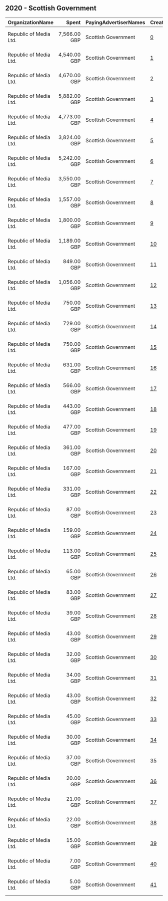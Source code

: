 ## 2020 - Scottish Government 
|OrganizationName|Spent|PayingAdvertiserNames|CreativeUrls|Impressions|Genders|AgeBrackets|CountryCodes|BillingAddresses|CandidateBallotInformation|
|:---|---:|:---|:---|---:|:---|:---|:---|:---|:---|
|Republic of Media Ltd.|7,566.00 GBP|Scottish Government|[0](https://www.snap.com/political-ads/asset/717f834db993861f7a5299ca29ae966aea5b61bd2eee25d430922054b29c65b3?mediaType=mp4)|7,293,620||16-25|united kingdom|"4th Floor, Nova House,Edinburgh,EH3 9QQ,GB"||
|Republic of Media Ltd.|4,540.00 GBP|Scottish Government|[1](https://www.snap.com/political-ads/asset/788b8c2aa5259bc3873428bedb41935c3de19669416a3a17de2af865a910f33c?mediaType=mp4)|2,837,201||16-24|united kingdom|"4th Floor, Nova House,Edinburgh,EH3 9QQ,GB"||
|Republic of Media Ltd.|4,670.00 GBP|Scottish Government|[2](https://www.snap.com/political-ads/asset/4ecb92db8c069319cdf82dc844242f96f808ed69d39cc9c1d004c5743450a9b5?mediaType=mp4)|2,790,486||17-|united kingdom|"4th Floor, Nova House,Edinburgh,EH3 9QQ,GB"||
|Republic of Media Ltd.|5,882.00 GBP|Scottish Government|[3](https://www.snap.com/political-ads/asset/d5605f50bacf19634abab7db7edae41c8d8d37debd3a829dd69fddc67a8fc561?mediaType=mp4)|2,489,092||17-|united kingdom|"4th Floor, Nova House,Edinburgh,EH3 9QQ,GB"||
|Republic of Media Ltd.|4,773.00 GBP|Scottish Government|[4](https://www.snap.com/political-ads/asset/e51ab59fe72aef1a000736eefebaaae60df10923794313a0b3c739c12686a1f1?mediaType=mp4)|2,395,115||18-40|united kingdom|"4th Floor, Nova House,Edinburgh,EH3 9QQ,GB"||
|Republic of Media Ltd.|3,824.00 GBP|Scottish Government|[5](https://www.snap.com/political-ads/asset/df521e601a89fdf7d69bf09ab61090dc22300a474f4aad8136ddf9f6827d036b?mediaType=mp4)|1,893,734||17-|united kingdom|"4th Floor, Nova House,Edinburgh,EH3 9QQ,GB"||
|Republic of Media Ltd.|5,242.00 GBP|Scottish Government|[6](https://www.snap.com/political-ads/asset/173304dee2813e8ea783a7d8f86d8897eddbe27012c326186f4c327f2e2b90a0?mediaType=mp4)|1,726,298||17-|united kingdom|"4th Floor, Nova House,Edinburgh,EH3 9QQ,GB"||
|Republic of Media Ltd.|3,550.00 GBP|Scottish Government|[7](https://www.snap.com/political-ads/asset/fd81256c63817f405b3b7c91092c00e5de1891c7359849c074cbfaf1bff2c4c1?mediaType=mp4)|1,575,699||17-|united kingdom|"4th Floor, Nova House,Edinburgh,EH3 9QQ,GB"||
|Republic of Media Ltd.|1,557.00 GBP|Scottish Government|[8](https://www.snap.com/political-ads/asset/717f834db993861f7a5299ca29ae966aea5b61bd2eee25d430922054b29c65b3?mediaType=mp4)|1,285,782||16-25|united kingdom|"4th Floor, Nova House,Edinburgh,EH3 9QQ,GB"||
|Republic of Media Ltd.|1,800.00 GBP|Scottish Government|[9](https://www.snap.com/political-ads/asset/75fdef7aba2a3c75a094597a889c7f8a79c70daa223fcf8384254b53bc7af004?mediaType=jpg)|1,001,264||18-24|united kingdom|"4th Floor, Nova House,Edinburgh,EH3 9QQ,GB"||
|Republic of Media Ltd.|1,189.00 GBP|Scottish Government|[10](https://www.snap.com/political-ads/asset/4bf1e82650d01bd2857ed1ffcddc99d31cb49b1bfba407c3d939b0c100636b39?mediaType=mp4)|660,156||16-24|united kingdom|"4th Floor, Nova House,Edinburgh,EH3 9QQ,GB"||
|Republic of Media Ltd.|849.00 GBP|Scottish Government|[11](https://www.snap.com/political-ads/asset/1872e69bc5dbb97d3895fd54d6cbdb7168763e358da18af5028ccf8babf1eef8?mediaType=mp4)|562,400||16-24|united kingdom|"4th Floor, Nova House,Edinburgh,EH3 9QQ,GB"||
|Republic of Media Ltd.|1,056.00 GBP|Scottish Government|[12](https://www.snap.com/political-ads/asset/6395224f5353c87b9dd6369e253ba43841286d3701e2d4a54f15910d321ed65f?mediaType=mp4)|533,653||18-40|united kingdom|"4th Floor, Nova House,Edinburgh,EH3 9QQ,GB"||
|Republic of Media Ltd.|750.00 GBP|Scottish Government|[13](https://www.snap.com/political-ads/asset/4262635947e43de9a20ffb7ef361f0435d66e5eed05a2552a8b79c5823cb4c6e?mediaType=mp4)|465,971|MALE|20-25|united kingdom|"4th Floor, Nova House,Edinburgh,EH3 9QQ,GB"||
|Republic of Media Ltd.|729.00 GBP|Scottish Government|[14](https://www.snap.com/political-ads/asset/887bfb4d07e6fd6e3823afd8cabcb34a9170e624faed280ac5f74a4644f8178b?mediaType=jpg)|388,501||16-24|united kingdom|"4th Floor, Nova House,Edinburgh,EH3 9QQ,GB"||
|Republic of Media Ltd.|750.00 GBP|Scottish Government|[15](https://www.snap.com/political-ads/asset/0966caef4542094b5087b98afb2d6bae36593158ffbe1897e8aec42bcd320a96?mediaType=mp4)|359,129|MALE|20-25|united kingdom|"4th Floor, Nova House,Edinburgh,EH3 9QQ,GB"||
|Republic of Media Ltd.|631.00 GBP|Scottish Government|[16](https://www.snap.com/political-ads/asset/d571c78de98a7239827c65b28cd3906488fc7dc1e64def96130cdb66d9a8eca0?mediaType=mp4)|330,055||16-24|united kingdom|"4th Floor, Nova House,Edinburgh,EH3 9QQ,GB"||
|Republic of Media Ltd.|566.00 GBP|Scottish Government|[17](https://www.snap.com/political-ads/asset/310399d0400ba05f43d6350cb99d821e4d490597f875c3d1211be21031ce89bb?mediaType=jpg)|320,950||16-24|united kingdom|"4th Floor, Nova House,Edinburgh,EH3 9QQ,GB"||
|Republic of Media Ltd.|443.00 GBP|Scottish Government|[18](https://www.snap.com/political-ads/asset/a9a605b77715c86c53ec00f6fb5b9d6e879b9f941f3dcc55c839ebcfcbd83595?mediaType=mp4)|297,942||16-24|united kingdom|"4th Floor, Nova House,Edinburgh,EH3 9QQ,GB"||
|Republic of Media Ltd.|477.00 GBP|Scottish Government|[19](https://www.snap.com/political-ads/asset/8936b3974eaab0988f2bfa69d58f42228382fc1e5b470e595f17013828c6a56d?mediaType=jpg)|266,202||16-24|united kingdom|"4th Floor, Nova House,Edinburgh,EH3 9QQ,GB"||
|Republic of Media Ltd.|361.00 GBP|Scottish Government|[20](https://www.snap.com/political-ads/asset/1ebf47a1ecf682373517512f3d2fd7f82c525c9f6e4b45cf3648c64119c739a5?mediaType=mp4)|217,219||18-24|united kingdom|"4th Floor, Nova House,Edinburgh,EH3 9QQ,GB"||
|Republic of Media Ltd.|167.00 GBP|Scottish Government|[21](https://www.snap.com/political-ads/asset/800b02b27315d0ebf304bebe06f7f386b4675a35103d3dfa5b884c1be3bf720b?mediaType=mp4)|161,893||16-24|united kingdom|"4th Floor, Nova House,Edinburgh,EH3 9QQ,GB"||
|Republic of Media Ltd.|331.00 GBP|Scottish Government|[22](https://www.snap.com/political-ads/asset/ebba17f980e16420fa9f211c2fd82e83af50066c40af3bf650fdd0431f952725?mediaType=mp4)|131,902||18-24|united kingdom|"4th Floor, Nova House,Edinburgh,EH3 9QQ,GB"||
|Republic of Media Ltd.|87.00 GBP|Scottish Government|[23](https://www.snap.com/political-ads/asset/ff4d5cde46f1b003a0c8834014bdafe92838db9518b1496908b9c96bd8f1aeae?mediaType=mp4)|91,581||16-24|united kingdom|"4th Floor, Nova House,Edinburgh,EH3 9QQ,GB"||
|Republic of Media Ltd.|159.00 GBP|Scottish Government|[24](https://www.snap.com/political-ads/asset/caadfaedaecb6ed245b67c9a6443c6175046e5ab0229677fbd4749bcf57f50f2?mediaType=mp4)|90,110||18-40|united kingdom|"4th Floor, Nova House,Edinburgh,EH3 9QQ,GB"||
|Republic of Media Ltd.|113.00 GBP|Scottish Government|[25](https://www.snap.com/political-ads/asset/24a45137624719f625e2cd67680a3ca1b9a674230a78e46f2a26ae448f429fbc?mediaType=mp4)|79,024||18-24|united kingdom|"4th Floor, Nova House,Edinburgh,EH3 9QQ,GB"||
|Republic of Media Ltd.|65.00 GBP|Scottish Government|[26](https://www.snap.com/political-ads/asset/a9847014cd148a6155069ac24fb32fdc8f3892091c953341535f465ac32e51b5?mediaType=mp4)|76,473||16-24|united kingdom|"4th Floor, Nova House,Edinburgh,EH3 9QQ,GB"||
|Republic of Media Ltd.|83.00 GBP|Scottish Government|[27](https://www.snap.com/political-ads/asset/55ad1d741572e14a3f28ef70bcc952e7ef2db8b24a8460f71437d542b076d2fb?mediaType=mp4)|71,447||16-24|united kingdom|"4th Floor, Nova House,Edinburgh,EH3 9QQ,GB"||
|Republic of Media Ltd.|39.00 GBP|Scottish Government|[28](https://www.snap.com/political-ads/asset/688ef2c9958b348fc75dc0e7efa061cc9a54fb08d30b656bce35729249a4c6cf?mediaType=mp4)|46,442||16-24|united kingdom|"4th Floor, Nova House,Edinburgh,EH3 9QQ,GB"||
|Republic of Media Ltd.|43.00 GBP|Scottish Government|[29](https://www.snap.com/political-ads/asset/5e1556a4a8569630b95491041d7f5ef045340bc1f4d5f83df022be898147eaf2?mediaType=mp4)|36,291||16-24|united kingdom|"4th Floor, Nova House,Edinburgh,EH3 9QQ,GB"||
|Republic of Media Ltd.|32.00 GBP|Scottish Government|[30](https://www.snap.com/political-ads/asset/1ec34c34282cf6fd00dbbf43a21f8f57ea9d8548b56735fee0fe7d7d87d0cda2?mediaType=mp4)|34,883||16-24|united kingdom|"4th Floor, Nova House,Edinburgh,EH3 9QQ,GB"||
|Republic of Media Ltd.|34.00 GBP|Scottish Government|[31](https://www.snap.com/political-ads/asset/8d18c966777fa2198ebb06b1717947732e7acd958dd5e48715226cd93578912b?mediaType=mp4)|34,193||16-24|united kingdom|"4th Floor, Nova House,Edinburgh,EH3 9QQ,GB"||
|Republic of Media Ltd.|43.00 GBP|Scottish Government|[32](https://www.snap.com/political-ads/asset/44a0cb2344d8f4882c5ea4d29d9330650c3f0e5109a52bc1a9e89a96fc6daa5f?mediaType=mp4)|33,774||16-24|united kingdom|"4th Floor, Nova House,Edinburgh,EH3 9QQ,GB"||
|Republic of Media Ltd.|45.00 GBP|Scottish Government|[33](https://www.snap.com/political-ads/asset/f3ba1c9d2c3b0435066ccb616d97d0ad1c12e6a696e4fba9d859298e1495bf3d?mediaType=mp4)|30,536||18-24|united kingdom|"4th Floor, Nova House,Edinburgh,EH3 9QQ,GB"||
|Republic of Media Ltd.|30.00 GBP|Scottish Government|[34](https://www.snap.com/political-ads/asset/f3304d07368f974514633f79367120f870bbe03c14438f8cb82fb1c2d71fa204?mediaType=mp4)|27,551||16-24|united kingdom|"4th Floor, Nova House,Edinburgh,EH3 9QQ,GB"||
|Republic of Media Ltd.|37.00 GBP|Scottish Government|[35](https://www.snap.com/political-ads/asset/788b8c2aa5259bc3873428bedb41935c3de19669416a3a17de2af865a910f33c?mediaType=mp4)|26,107||16-24|united kingdom|"4th Floor, Nova House,Edinburgh,EH3 9QQ,GB"||
|Republic of Media Ltd.|20.00 GBP|Scottish Government|[36](https://www.snap.com/political-ads/asset/4153728ebe3881cf2624b3e51b6e07021cf929884edfedc736ed079a0e38429e?mediaType=mp4)|23,745||16-24|united kingdom|"4th Floor, Nova House,Edinburgh,EH3 9QQ,GB"||
|Republic of Media Ltd.|21.00 GBP|Scottish Government|[37](https://www.snap.com/political-ads/asset/bfb77fac02bd08c5752ffd60e78be968962a73766c05a47525973025791a9155?mediaType=mp4)|20,882||16-24|united kingdom|"4th Floor, Nova House,Edinburgh,EH3 9QQ,GB"||
|Republic of Media Ltd.|22.00 GBP|Scottish Government|[38](https://www.snap.com/political-ads/asset/7937f7d29800b6bad400ba6ae1b0f05db756a0dcc240e53311596aff63654d8b?mediaType=mp4)|20,253||16-24|united kingdom|"4th Floor, Nova House,Edinburgh,EH3 9QQ,GB"||
|Republic of Media Ltd.|15.00 GBP|Scottish Government|[39](https://www.snap.com/political-ads/asset/9cad6b01a7b9b8cdcdd0969278ba06f8347e12c119858baf87e3d07033ff4d1c?mediaType=mp4)|11,956||16-24|united kingdom|"4th Floor, Nova House,Edinburgh,EH3 9QQ,GB"||
|Republic of Media Ltd.|7.00 GBP|Scottish Government|[40](https://www.snap.com/political-ads/asset/e7800a884d7161d253637340b1bfde891d5e47c94d64db3bce506b2f12dbf290?mediaType=mp4)|8,527||16-24|united kingdom|"4th Floor, Nova House,Edinburgh,EH3 9QQ,GB"||
|Republic of Media Ltd.|5.00 GBP|Scottish Government|[41](https://www.snap.com/political-ads/asset/e2fdd5d70bcf74e1a528653963c793dc82da466aaec74682f477970d0dceca58?mediaType=mp4)|4,999||16-24|united kingdom|"4th Floor, Nova House,Edinburgh,EH3 9QQ,GB"||
